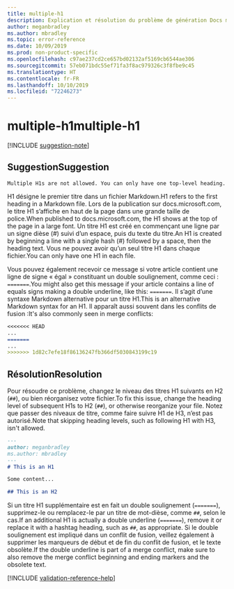 ```yaml
---
title: multiple-h1
description: Explication et résolution du problème de génération Docs multiple-h1.
author: meganbradley
ms.author: mbradley
ms.topic: error-reference
ms.date: 10/09/2019
ms.prod: non-product-specific
ms.openlocfilehash: c97ae237cd2ce657bd02132af5169cb6544ae306
ms.sourcegitcommit: 57eb071bdc55ef71fa3f8ac979326c3f8fbe9c45
ms.translationtype: HT
ms.contentlocale: fr-FR
ms.lasthandoff: 10/10/2019
ms.locfileid: "72246273"
---
```

# <a name="multiple-h1"></a><span data-ttu-id="07cd3-103">multiple-h1</span><span class="sxs-lookup"><span data-stu-id="07cd3-103">multiple-h1</span></span>

[!INCLUDE [suggestion-note](includes/suggestion-note.md)]

## <a name="suggestion"></a><span data-ttu-id="07cd3-104">Suggestion</span><span class="sxs-lookup"><span data-stu-id="07cd3-104">Suggestion</span></span>

`Multiple H1s are not allowed. You can only have one top-level heading.`

<span data-ttu-id="07cd3-105">H1 désigne le premier titre dans un fichier Markdown.</span><span class="sxs-lookup"><span data-stu-id="07cd3-105">H1 refers to the first heading in a Markdown file.</span></span> <span data-ttu-id="07cd3-106">Lors de la publication sur docs.microsoft.com, le titre H1 s’affiche en haut de la page dans une grande taille de police.</span><span class="sxs-lookup"><span data-stu-id="07cd3-106">When published to docs.microsoft.com, the H1 shows at the top of the page in a large font.</span></span> <span data-ttu-id="07cd3-107">Un titre H1 est créé en commençant une ligne par un signe dièse (#) suivi d’un espace, puis du texte du titre.</span><span class="sxs-lookup"><span data-stu-id="07cd3-107">An H1 is created by beginning a line with a single hash (#) followed by a space, then the heading text.</span></span> <span data-ttu-id="07cd3-108">Vous ne pouvez avoir qu’un seul titre H1 dans chaque fichier.</span><span class="sxs-lookup"><span data-stu-id="07cd3-108">You can only have one H1 in each file.</span></span>

<span data-ttu-id="07cd3-109">Vous pouvez également recevoir ce message si votre article contient une ligne de signe « égal » constituant un double soulignement, comme ceci : `=======`.</span><span class="sxs-lookup"><span data-stu-id="07cd3-109">You might also get this message if your article contains a line of equals signs making a double underline, like this: `=======`.</span></span> <span data-ttu-id="07cd3-110">Il s’agit d’une syntaxe Markdown alternative pour un titre H1.</span><span class="sxs-lookup"><span data-stu-id="07cd3-110">This is an alternative Markdown syntax for an H1.</span></span> <span data-ttu-id="07cd3-111">Il apparaît aussi souvent dans les conflits de fusion :</span><span class="sxs-lookup"><span data-stu-id="07cd3-111">It's also commonly seen in merge conflicts:</span></span>

```markdown
<<<<<<< HEAD
...
=======
...
>>>>>>> 1d82c7efe18f86136247fb366df5030843199c19
```

## <a name="resolution"></a><span data-ttu-id="07cd3-112">Résolution</span><span class="sxs-lookup"><span data-stu-id="07cd3-112">Resolution</span></span>

<span data-ttu-id="07cd3-113">Pour résoudre ce problème, changez le niveau des titres H1 suivants en H2 (`##`), ou bien réorganisez votre fichier.</span><span class="sxs-lookup"><span data-stu-id="07cd3-113">To fix this issue, change the heading level of subsequent H1s to H2 (`##`), or otherwise reorganize your file.</span></span> <span data-ttu-id="07cd3-114">Notez que passer des niveaux de titre, comme faire suivre H1 de H3, n’est pas autorisé.</span><span class="sxs-lookup"><span data-stu-id="07cd3-114">Note that skipping heading levels, such as following H1 with H3, isn't allowed.</span></span>

```markdown
---
author: meganbradley
ms.author: mbradley
---
# This is an H1

Some content...

## This is an H2
```

<span data-ttu-id="07cd3-115">Si un titre H1 supplémentaire est en fait un double soulignement (`=======`), supprimez-le ou remplacez-le par un titre de mot-dièse, comme `##`, selon le cas.</span><span class="sxs-lookup"><span data-stu-id="07cd3-115">If an additional H1 is actually a double underline (`=======`), remove it or replace it with a hashtag heading, such as `##`, as appropriate.</span></span> <span data-ttu-id="07cd3-116">Si le double soulignement est impliqué dans un conflit de fusion, veillez également à supprimer les marqueurs de début et de fin du conflit de fusion, et le texte obsolète.</span><span class="sxs-lookup"><span data-stu-id="07cd3-116">If the double underline is part of a merge conflict, make sure to also remove the merge conflict beginning and ending markers and the obsolete text.</span></span>

<!--make sure to add this file to your includes folder and verify the path-->
[!INCLUDE [validation-reference-help](includes/validation-reference-help.md)]
